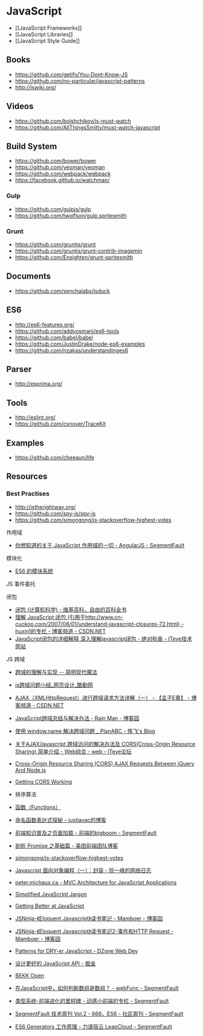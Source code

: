 # JavaScript


- [[JavaScript Frameworks]]
- [[JavaScript Libraries]]
- [[JavaScript Style Guide]]


## Books

- https://github.com/getify/You-Dont-Know-JS
- https://github.com/no-particular/javascript-patterns
- http://jswiki.org/


## Videos

- https://github.com/bolshchikov/js-must-watch
- https://github.com/AllThingsSmitty/must-watch-javascript


## Build System

- https://github.com/bower/bower
- https://github.com/yeoman/yeoman
- https://github.com/webpack/webpack
- https://facebook.github.io/watchman/

### Gulp

- https://github.com/gulpjs/gulp
- https://github.com/twolfson/gulp.spritesmith

### Grunt

- https://github.com/gruntjs/grunt
- https://github.com/gruntjs/grunt-contrib-imagemin
- https://github.com/Ensighten/grunt-spritesmith


## Documents

- https://github.com/senchalabs/jsduck


## ES6

- http://es6-features.org/
- https://github.com/addyosmani/es6-tools
- https://github.com/babel/babel
- https://github.com/JustinDrake/node-es6-examples
- https://github.com/nzakas/understandinges6


## Parser

- http://esprima.org/


## Tools

- http://eslint.org/
- https://github.com/csnover/TraceKit


## Examples

- https://github.com/cheeaun/life


## Resources

### Best Practises

- http://jstherightway.org/
- https://github.com/spy-js/spy-js
- https://github.com/simongong/js-stackoverflow-highest-votes


作用域

- [你想知道的关于 JavaScript 作用域的一切 - AngularJS - SegmentFault](https://segmentfault.com/a/1190000005807487)

模块化

- [ES6 的模块系统](http://pwhack.me/post/technology/2015-08-18)

JS 事件委托

闭包

- [闭包 (计算机科学) - 维基百科，自由的百科全书](https://zh.wikipedia.org/zh/%E9%97%AD%E5%8C%85_(%E8%AE%A1%E7%AE%97%E6%9C%BA%E7%A7%91%E5%AD%A6))
- [理解 JavaScript 闭包 (引用于http://www.cn-cuckoo.com/2007/08/01/understand-javascript-closures-72.html) - huxin1的专栏 - 博客频道 - CSDN.NET](http://blog.csdn.net/huxin1/article/details/3370381)
- [JavaScript闭包的详细解释 深入理解javascript闭包 - 绝对秋香 - ITeye技术网站](http://liqita.iteye.com/blog/1214325)

JS 跨域

- [跨域的理解与实现 -- 简明现代魔法](http://www.nowamagic.net/ajax/ajax_KonwHowToCrossDomain.php)
- [js跨域问题小结_网页设计_酷勤网](http://www.kuqin.com/webpagedesign/20090422/47458.html)
- [AJAX（XMLHttpRequest）进行跨域请求方法详解（一） - 【孟子E章】 - 博客频道 - CSDN.NET](http://blog.csdn.net/net_lover/article/details/5172509)
- [JavaScript跨域总结与解决办法 - Rain Man - 博客园](http://www.cnblogs.com/rainman/archive/2011/02/20/1959325.html)
- [使用 window.name 解决跨域问题 _ PlanABC - 怿飞's Blog](http://www.planabc.net/2008/09/01/window_name_transport/)
- [关于AJAX/javascript 跨域访问的解决办法及 CORS(Cross-Origin Resource Sharing) 简单介绍 - Web综合 - web - ITeye论坛](http://www.iteye.com/topic/600682)
- [Cross-Origin Resource Sharing (CORS) AJAX Requests Between jQuery And Node.js](http://www.bennadel.com/blog/2327-cross-origin-resource-sharing-cors-ajax-requests-between-jquery-and-node-js.htm)
- [Getting CORS Working](https://remysharp.com/2011/04/21/getting-cors-working)


- 排序算法
- [函数（Functions）](http://goddyzhao.tumblr.com/post/11273713920/functions)
- [命名函数表达式探秘 - justjavac的博客](http://justjavac.com/named-function-expressions-demystified.html)
- [前端知识普及之页面加载 - 前端的bigboom - SegmentFault](https://segmentfault.com/a/1190000004466407)
- [剖析 Promise 之基础篇 - 美团前端团队博客](http://fe.meituan.com/promise-insight.html)
- [simongong/js-stackoverflow-highest-votes](https://github.com/simongong/js-stackoverflow-highest-votes)
- [Javascript 面向对象编程（一）：封装 - 阮一峰的网络日志](http://www.ruanyifeng.com/blog/2010/05/object-oriented_javascript_encapsulation.html)
- [peter.michaux.ca - MVC Architecture for JavaScript Applications](http://peter.michaux.ca/articles/mvc-architecture-for-javascript-applications)
- [Simplified JavaScript Jargon](http://jargon.js.org/)
- [Getting Better at JavaScript](http://rmurphey.com/blog/2011/05/20/getting-better-at-javascript)
- [JSNinja-《Eloquent Javascript》读书笔记 - Mamboer - 博客园](http://www.cnblogs.com/mamboer/archive/2010/12/15/eloquent-javascript-notes.html)
- [JSNinja-《Eloquent Javascript》读书笔记2-事件和HTTP Request - Mamboer - 博客园](http://www.cnblogs.com/mamboer/archive/2010/12/17/eloquent-javascript-notes-2.html)
- [Patterns for DRY-er JavaScript - DZone Web Dev](https://dzone.com/articles/patterns-dry-er-javascript)
- [设计更好的 JavaScript API - 掘金](http://gold.xitu.io/entry/5708de8a7db2a20051cfaf8d)
- [BEKK Open](http://open.bekk.no/a-views-responsibility)
- [在JavaScript中，如何判断数组是数组？ - webFunc - SegmentFault](https://segmentfault.com/a/1190000006150186)
- [类型系统-前端进化的里程碑 - 动感小前端的专栏 - SegmentFault](https://segmentfault.com/a/1190000006992287)
- [SegmentFault 技术周刊 Vol.2 - 666，ES6 - 社区周刊 - SegmentFault](https://segmentfault.com/a/1190000006690217)
- [ES6 Generators 工作原理 - 力谱宿云 LeapCloud - SegmentFault](https://segmentfault.com/a/1190000006777434)

